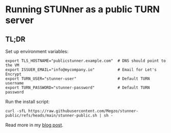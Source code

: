 # Running STUNner as a public TURN server

## TL;DR

Set up environment variables:
```
export TLS_HOSTNAME="publicstunner.example.com"  # DNS should point to the VM 
export ISSUER_EMAIL="info@mycompany.io"          # Email for Let's Encrypt
export TURN_USER="stunner-user"                  # Default TURN username
export TURN_PASSWORD="stunner-password"          # Default TURN password
```

Run the install script:
```
curl -sfL https://raw.githubusercontent.com/Megzo/stunner-public/refs/heads/main/stunner-public.sh | sh -
```

Read more in my [blog post]().